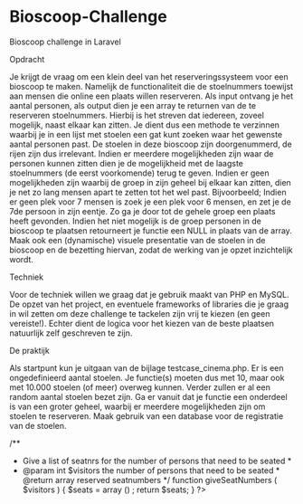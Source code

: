 # Bioscoop-Challenge
Bioscoop challenge in Laravel

Opdracht

Je krijgt de vraag om een klein deel van het reserveringssysteem voor een bioscoop te maken. Namelijk de functionaliteit die de stoelnummers toewijst aan mensen die online een plaats willen reserveren. Als input ontvang je het aantal personen, als output dien je een array te returnen van de te reserveren stoelnummers. Hierbij is het streven dat iedereen, zoveel mogelijk, naast elkaar kan zitten.
Je dient dus een methode te verzinnen waarbij je in een lijst met stoelen een gat kunt zoeken waar het gewenste aantal personen past. De stoelen in deze bioscoop zijn doorgenummerd, de rijen zijn dus irrelevant. Indien er meerdere mogelijkheden zijn waar de personen kunnen zitten dien je de mogelijkheid met de laagste stoelnummers (de eerst voorkomende) terug te geven. Indien er geen mogelijkheden zijn waarbij de groep in zijn geheel bij elkaar kan zitten, dien je net zo lang mensen apart te zetten tot het wel past.
Bijvoorbeeld; Indien er geen plek voor 7 mensen is zoek je een plek voor 6 mensen, en zet je de 7de persoon in zijn eentje. Zo ga je door tot de gehele groep een plaats heeft gevonden. Indien het niet mogelijk is de groep personen in de bioscoop te plaatsen retourneert je functie een NULL in plaats van de array.
Maak ook een (dynamische) visuele presentatie van de stoelen in de bioscoop en de bezetting hiervan, zodat de werking van je opzet inzichtelijk wordt.

Techniek

Voor de techniek willen we graag dat je gebruik maakt van PHP en MySQL. De opzet van het project, en eventuele frameworks of libraries die je graag in wil zetten om deze challenge te tackelen zijn vrij te kiezen (en geen vereiste!). Echter dient de logica voor het kiezen van de beste plaatsen natuurlijk zelf geschreven te zijn.

De praktijk

Als startpunt kun je uitgaan van de bijlage testcase_cinema.php. Er is een ongedefinieerd aantal stoelen. Je functie(s) moeten dus met 10, maar ook met 10.000 stoelen (of meer) overweg kunnen. Verder zullen er al een random aantal stoelen bezet zijn. Ga er vanuit dat je functie een onderdeel is van een groter geheel, waarbij er meerdere mogelijkheden zijn om stoelen te reserveren. Maak gebruik van een database voor de registratie van de stoelen.

/**
* Give a list of seatnrs for the number of persons that need to be
seated *
* @param int $visitors the number of persons that need to be seated * @return array reserved seatnumbers
*/
function  giveSeatNumbers ( $visitors ) {
$seats =  array () ;  return  $seats;
}
?>
